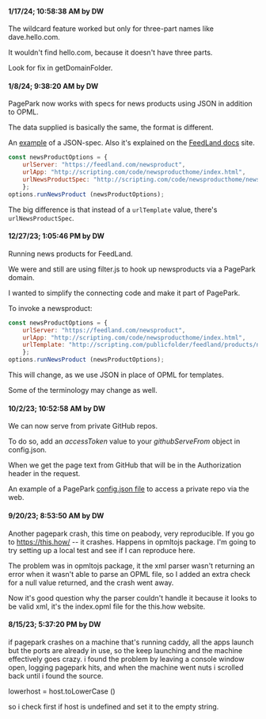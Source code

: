 #### 1/17/24; 10:58:38 AM by DW

The wildcard feature worked but only for three-part names like dave.hello.com.

It wouldn't find hello.com, because it doesn't have three parts.

Look for fix in getDomainFolder.

#### 1/8/24; 9:38:20 AM by DW

PagePark now works with specs for news products using JSON in addition to OPML.  

The data supplied is basically the same, the format is different.

An <a href="http://scripting.com/code/newsproducthome/newsscriptingcom2.json">example</a> of a JSON-spec. Also it's explained on the <a href="https://docs.feedland.dev/extras.md#json-specified-news-products">FeedLand docs</a> site. 

```javascriptconst newsProductOptions = {	urlServer: "https://feedland.com/newsproduct",	urlApp: "http://scripting.com/code/newsproducthome/index.html",	urlNewsProductSpec: "http://scripting.com/code/newsproducthome/newsscriptingcom2.json"	};options.runNewsProduct (newsProductOptions);```

The big difference is that instead of a `urlTemplate` value, there's `urlNewsProductSpec`.

#### 12/27/23; 1:05:46 PM by DW

Running news products for FeedLand. 

We were and still are using filter.js to hook up newsproducts via a PagePark domain. 

I wanted to simplify the connecting code and make it part of PagePark.

To invoke a newsproduct: 

```javascriptconst newsProductOptions = {	urlServer: "https://feedland.com/newsproduct",	urlApp: "http://scripting.com/code/newsproducthome/index.html",	urlTemplate: "http://scripting.com/publicfolder/feedland/products/newsScriptingCom.opml"	};options.runNewsProduct (newsProductOptions);```

This will change, as we use JSON in place of OPML for templates. 

Some of the terminology may change as well.

#### 10/2/23; 10:52:58 AM by DW

We can now serve from private GitHub repos. 

To do so, add an <i>accessToken</i> value to your <i>githubServeFrom</i> object in config.json.

When we get the page text from GitHub that will be in the Authorization header in the request. 

An example of a PagePark <a href="https://gist.github.com/scripting/3f43bd5b7b5b05dad62214102085c2aa">config.json file</a> to access a private repo via the web.

#### 9/20/23; 8:53:50 AM by DW

Another pagepark crash, this time on peabody, very reproducible. If you go to https://this.how/ -- it crashes. Happens in opmltojs package. I'm going to try setting up a local test and see if I can reproduce here. 

The problem was in opmltojs package, it the xml parser wasn't returning an error when it wasn't able to parse an OPML file, so I added an extra check for a null value returned, and the crash went away. 

Now it's good question why the parser couldn't handle it because it looks to be valid xml, it's the index.opml file for the this.how website. 

#### 8/15/23; 5:37:20 PM by DW

if pagepark crashes on a machine that's running caddy, all the apps launch but the ports are already in use, so the keep launching and the machine effectively goes crazy. i found the problem by leaving a console window open, logging pagepark hits, and when the machine went nuts i scrolled back until i found the source. 

lowerhost = host.toLowerCase ()

so i check first if host is undefined and set it to the empty string. 

